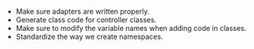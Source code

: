 * Make sure adapters are written properly.
* Generate class code for controller classes.
* Make sure to modify the variable names when adding code in classes.
* Standardize the way we create namespaces.

